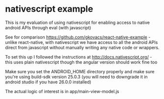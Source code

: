 # nativescript example

This is my evaluation of using nativescript for enabling access to native android APIs through eval (with javascript)

See for comparison https://github.com/gkovacs/react-native-example - unlike react-native, with nativescript we have access to all the android APIs direct from javascript without manually writing any native code or wrappers.

To set this up I followed the instructions at http://docs.nativescript.org/ - this uses plain nativescript though the angular version should work fine too

Make sure you set the ANDROID_HOME directory properly and make sure you're using build-sdk version 25.0.3 (you will need to downgrade it in android studio if you have 26.0.0 installed)

The actual logic of interest is in app/main-view-model.js

